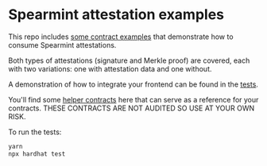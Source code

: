 # Spearmint attestation examples

This repo includes [some contract examples](/contracts/) that demonstrate how to consume
Spearmint attestations.

Both types of attestations (signature and Merkle proof) are covered, each with two variations: one with attestation data and one without.

A demonstration of how to integrate your frontend can be found in the [tests](/test/).

You'll find some [helper contracts](/contracts/attestable/) here that can serve as a reference for your contracts. THESE CONTRACTS ARE NOT AUDITED SO USE AT YOUR OWN RISK.

To run the tests:

```sh
yarn
npx hardhat test
```
